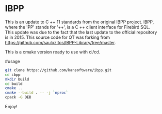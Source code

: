 # IBPP
This is an update to C ++ 11 standards from the original IBPP project. IBPP, where the 'PP' stands for '++', is a C ++ client interface for Firebird SQL. This update was due to the fact that the last update to the official repository is in 2015.
This source code for QT was forking from https://github.com/saulozitos/IBPP-Library/tree/master.

This is a cmake version ready to use with ci/cd.


#usage
```bash
git clone https://github.com/kansoftware/ibpp.git
cd ibpp
mkdir build
cd build
cmake ..
cmake --build . -- -j `nproc`
cpack -G DEB
```

Enjoy!
